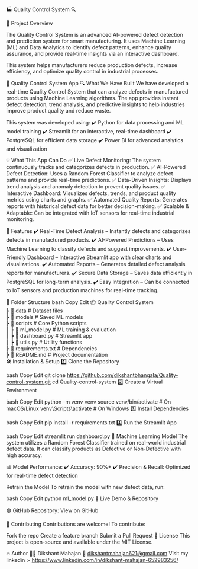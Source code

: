 🏭 Quality Control System 🔍


📸 Project Overview

The Quality Control System is an advanced AI-powered defect detection and prediction system for smart manufacturing. It uses Machine Learning (ML) and Data Analytics to identify defect patterns, enhance quality assurance, and provide real-time insights via an interactive dashboard.

This system helps manufacturers reduce production defects, increase efficiency, and optimize quality control in industrial processes.

📱 Quality Control System App
🔍 What We Have Built
We have developed a real-time Quality Control System that can analyze defects in manufactured products using Machine Learning algorithms. The app provides instant defect detection, trend analysis, and predictive insights to help industries improve product quality and reduce waste.

This system was developed using:
✔️ Python for data processing and ML model training
✔️ Streamlit for an interactive, real-time dashboard
✔️ PostgreSQL for efficient data storage
✔️ Power BI for advanced analytics and visualization

💡 What This App Can Do
✅ Live Defect Monitoring: The system continuously tracks and categorizes defects in production.
✅ AI-Powered Defect Detection: Uses a Random Forest Classifier to analyze defect patterns and provide real-time predictions.
✅ Data-Driven Insights: Displays trend analysis and anomaly detection to prevent quality issues.
✅ Interactive Dashboard: Visualizes defects, trends, and product quality metrics using charts and graphs.
✅ Automated Quality Reports: Generates reports with historical defect data for better decision-making.
✅ Scalable & Adaptable: Can be integrated with IoT sensors for real-time industrial monitoring.


🚀 Features
✔️ Real-Time Defect Analysis – Instantly detects and categorizes defects in manufactured products.
✔️ AI-Powered Predictions – Uses Machine Learning to classify defects and suggest improvements.
✔️ User-Friendly Dashboard – Interactive Streamlit app with clear charts and visualizations.
✔️ Automated Reports – Generates detailed defect analysis reports for manufacturers.
✔️ Secure Data Storage – Saves data efficiently in PostgreSQL for long-term analysis.
✔️ Easy Integration – Can be connected to IoT sensors and production machines for real-time tracking.

📂 Folder Structure
bash
Copy
Edit
📦 Quality Control System  
 ┣ 📂 data                 # Dataset files  
 ┣ 📂 models               # Saved ML models  
 ┣ 📂 scripts              # Core Python scripts  
 ┃ ┣ 📜 ml_model.py        # ML training & evaluation  
 ┃ ┣ 📜 dashboard.py       # Streamlit app  
 ┃ ┣ 📜 utils.py           # Utility functions  
 ┣ 📜 requirements.txt     # Dependencies  
 ┣ 📜 README.md            # Project documentation  
🛠️ Installation & Setup
1️⃣ Clone the Repository

bash
Copy
Edit
git clone https://github.com/dikshantbhangala/Quality-control-system.git
cd Quality-control-system
2️⃣ Create a Virtual Environment

bash
Copy
Edit
python -m venv venv
source venv/bin/activate  # On macOS/Linux
venv\Scripts\activate     # On Windows
3️⃣ Install Dependencies

bash
Copy
Edit
pip install -r requirements.txt
4️⃣ Run the Streamlit App

bash
Copy
Edit
streamlit run dashboard.py
🎯 Machine Learning Model
The system utilizes a Random Forest Classifier trained on real-world industrial defect data. It can classify products as Defective or Non-Defective with high accuracy.

📊 Model Performance:
✔️ Accuracy: 90%+
✔️ Precision & Recall: Optimized for real-time defect detection

Retrain the Model
To retrain the model with new defect data, run:

bash
Copy
Edit
python ml_model.py
🔗 Live Demo & Repository


🟢 GitHub Repository: View on GitHub

🤝 Contributing
Contributions are welcome! To contribute:

Fork the repo
Create a feature branch
Submit a Pull Request
📜 License
This project is open-source and available under the MIT License.

🔥 Author
👨‍💻 Dikshant Mahajan
📧 dikshantmahajan621@gmail.com
Visit my linkedin :- https://www.linkedin.com/in/dikshant-mahajan-652983256/
